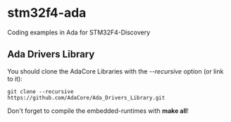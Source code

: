 # stm32f4-ada
Coding examples in Ada for STM32F4-Discovery

## Ada Drivers Library
You should clone the AdaCore Libraries with the *--recursive* option (or link to it):

    git clone --recursive https://github.com/AdaCore/Ada_Drivers_Library.git

Don't forget to compile the embedded-runtimes with **make all**!

